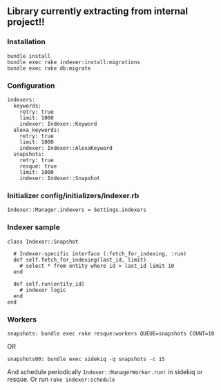 ## Library currently extracting from internal project!!

### Installation

```
bundle install
bundle exec rake indexer:install:migrations
bundle exec rake db:migrate
```

### Configuration

```
indexers:
  keywords:
    retry: true
    limit: 1000
    indexer: Indexer::Keyword
  alexa_keywords:
    retry: true
    limit: 1000
    indexer: Indexer::AlexaKeyword
  snapshots:
    retry: true
    resque: true
    limit: 1000
    indexer: Indexer::Snapshot
```

### Initializer config/initializers/indexer.rb

```
Indexer::Manager.indexers = Settings.indexers
```

### Indexer sample

```
class Indexer::Snapshot

  # Indexer-specific interface (:fetch_for_indexing, :run)
  def self.fetch_for_indexing(last_id, limit)
    # select * from entity where id > last_id limit 10
  end

  def self.run(entity_id)
    # indexer logic
  end
end
```

### Workers

```
snapshots: bundle exec rake resque:workers QUEUE=snapshots COUNT=10
```
OR
```
snapshots00: bundle exec sidekiq -q snapshots -c 15
```

And schedule periodically ```Indexer::ManagerWorker.run!``` in sidekiq or resque. Or run ```rake indexer:schedule```
